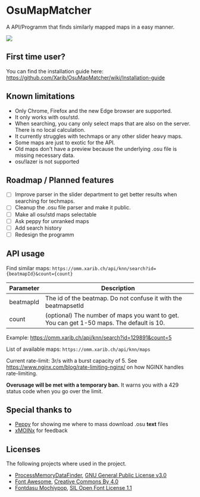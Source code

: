 # OsuMapMatcher
A API/Programm that finds similarly mapped maps in a easy manner.

![](https://raw.githubusercontent.com/Xarib/OsuMapMatcher/main/OMM.Desktop/Images/Gui.PNG)

## First time user?
You can find the installation guide here: https://github.com/Xarib/OsuMapMatcher/wiki/Installation-guide

## Known limitations
- Only Chrome, Firefox and the new Edge browser are supported.
- It only works with osu!std.
- When searching, you cany only select maps that are also on the server. There is no local calculation.
- It currently struggles with techmaps or any other slider heavy maps.
- Some maps are just to exotic for the API.
- Old maps don't have a preview because the underlying .osu file is missing necessary data.
- osu!lazer is not supported

## Roadmap / Planned features
- [ ] Improve parser in the slider department to get better results when searching for techmaps.
- [ ] Cleanup the .osu file parser and make it public.
- [ ] Make all osu!std maps selectable
- [ ] Ask peppy for unranked maps
- [ ] Add search history
- [ ] Redesign the programm

## API usage
Find similar maps: `https://omm.xarib.ch/api/knn/search?id={beatmapId}&count={count}`

Parameter | Description
--------- | -----------
beatmapId | The id of the beatmap. Do not confuse it with the beatmapsetId
count     | (optional) The number of maps you want to get. You can get 1-50 maps. The default is 10.

Example: https://omm.xarib.ch/api/knn/search?id=129891&count=5

List of available maps: `https://omm.xarib.ch/api/knn/maps`

Current rate-limit: 3r/s with a burst capacity of 5. See https://www.nginx.com/blog/rate-limiting-nginx/ on how NGINX handles rate-limiting.

**Overusage will be met with a temporary ban.** It warns you with a 429 status code when you go over the limit.

## Special thanks to
- [Peppy](https://github.com/peppy) for showing me where to mass download .osu **text** files
- [xMOINx](https://osu.ppy.sh/users/12957744) for feedback

## Licenses
The following projects where used in the project.
- [ProcessMemoryDataFinder](https://github.com/Piotrekol/ProcessMemoryDataFinder), [GNU General Public License v3.0](https://www.gnu.org/licenses/gpl-3.0.en.html)
- [Font Awesome](https://fontawesome.com/), [Creative Commons By 4.0](https://creativecommons.org/licenses/by/4.0/)
- [Fontdasu Mochiypop](https://github.com/fontdasu/Mochiypop), [SIL Open Font License 1.1](https://opensource.org/licenses/OFL-1.1)
